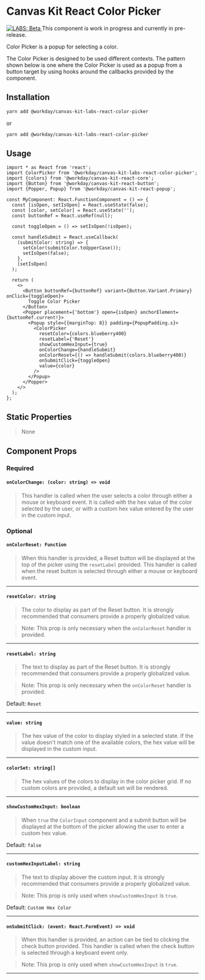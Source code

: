 # Canvas Kit React Color Picker

<a href="https://github.com/Workday/canvas-kit/tree/master/modules/_labs/README.md">
  <img src="https://img.shields.io/badge/LABS-beta-orange" alt="LABS: Beta" />
</a>  This component is work in progress and currently in pre-release.

Color Picker is a popup for selecting a color.

The Color Picker is designed to be used different contexts. The pattern shown below is one where the
Color Picker is used as a popup from a button target by using hooks around the callbacks provided by
the component.

## Installation

```sh
yarn add @workday/canvas-kit-labs-react-color-picker
```

or

```sh
yarn add @workday/canvas-kit-labs-react-color-picker
```

## Usage

```tsx
import * as React from 'react';
import ColorPicker from '@workday/canvas-kit-labs-react-color-picker';
import {colors} from '@workday/canvas-kit-react-core';
import {Button} from '@workday/canvas-kit-react-button';
import {Popper, Popup} from '@workday/canvas-kit-react-popup';

const MyComponent: React.FunctionComponent = () => {
  const [isOpen, setIsOpen] = React.useState(false);
  const [color, setColor] = React.useState('');
  const buttonRef = React.useRef(null);

  const toggleOpen = () => setIsOpen(!isOpen);

  const handleSubmit = React.useCallback(
    (submitColor: string) => {
      setColor(submitColor.toUpperCase());
      setIsOpen(false);
    },
    [setIsOpen]
  );

  return (
    <>
      <Button buttonRef={buttonRef} variant={Button.Variant.Primary} onClick={toggleOpen}>
        Toggle Color Picker
      </Button>
      <Popper placement={'bottom'} open={isOpen} anchorElement={buttonRef.current!}>
        <Popup style={{marginTop: 8}} padding={PopupPadding.s}>
          <ColorPicker
            resetColor={colors.blueberry400}
            resetLabel={'Reset'}
            showCustomHexInput={true}
            onColorChange={handleSubmit}
            onColorReset={() => handleSubmit(colors.blueberry400)}
            onSubmitClick={toggleOpen}
            value={color}
          />
        </Popup>
      </Popper>
    </>
  );
};
```

## Static Properties

> None

## Component Props

### Required

#### `onColorChange: (color: string) => void`

> This handler is called when the user selects a color through either a mouse or keyboard event. It
> is called with the hex value of the color selected by the user, or with a custom hex value entered
> by the user in the custom input.

### Optional

#### `onColorReset: Function`

> When this handler is provided, a Reset button will be displayed at the top of the picker using the
> `resetLabel` provided. This handler is called when the reset button is selected through either a
> mouse or keyboard event.

---

#### `resetColor: string`

> The color to display as part of the Reset button. It is strongly recommended that consumers
> provide a properly globalized value.

> Note: This prop is only necessary when the `onColorReset` handler is provided.

---

#### `resetLabel: string`

> The text to display as part of the Reset button. It is strongly recommended that consumers provide
> a properly globalized value.

> Note: This prop is only necessary when the `onColorReset` handler is provided.

Default: `Reset`

---

#### `value: string`

> The hex value of the color to display styled in a selected state. If the value doesn't match one
> of the available colors, the hex value will be displayed in the custom input.

---

#### `colorSet: string[]`

> The hex values of the colors to display in the color picker grid. If no custom colors are
> provided, a default set will be rendered.

---

#### `showCustomHexInput: boolean`

> When `true` the `ColorInput` component and a submit button will be displayed at the bottom of the
> picker allowing the user to enter a custom hex value.

Default: `false`

---

#### `customHexInputLabel: string`

> The text to display abover the custom input. It is strongly recommended that consumers provide a
> properly globalized value.

> Note: This prop is only used when `showCustomHexInput` is `true`.

Default: `Custom Hex Color`

---

#### `onSubmitClick: (event: React.FormEvent) => void`

> When this handler is provided, an action can be tied to clicking the check button provided. This
> handler is called when the check button is selected through a keyboard event only.

> Note: This prop is only used when `showCustomHexInput` is `true`.

---
